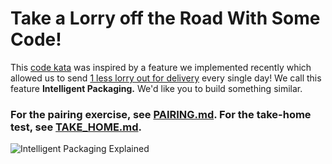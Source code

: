 
# Take a Lorry off the Road With Some Code!
This [code kata](http://codekata.com/) was inspired by a feature we implemented recently which allowed us to send [1 less lorry out for delivery](https://medium.com/gousto-engineering-techbrunch/taking-a-lorry-off-the-road-with-some-code-a988f70b37c1) every single day! We call this feature **Intelligent Packaging.** We'd like you to build something similar.

### For the pairing exercise, see [PAIRING.md](https://github.com/Gousto/take-a-lorry-off-the-road/blob/master/PAIRING.MD). For the take-home test, see [TAKE_HOME.md](https://github.com/Gousto/take-a-lorry-off-the-road/blob/master/TAKE_HOME.md).

![Intelligent Packaging Explained](https://i.imgur.com/8iPoykn.png)
